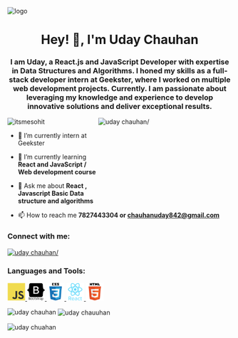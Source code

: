 ![logo](https://image.lexica.art/full_jpg/9b4bd719-b26d-4916-b497-416beb8a54a6)
<h1 align="center">Hey! 👋, I'm Uday Chauhan</h1>
<h3 align="center">I am Uday, a React.js and JavaScript Developer with expertise in   Data Structures and Algorithms. I honed my skills as a full-stack developer intern at Geekster, where I worked on multiple web development projects. Currently. I am passionate about leveraging my knowledge and experience to develop innovative solutions and deliver exceptional results.</h3>

<img align="right" src="https://image.lexica.art/full_jpg/8f5ed6e0-b3a8-49d6-9d2f-19355a156e6c" alt="uday chauhan/" height="200" width="300"> 

<p align="left"> <img src="https://komarev.com/ghpvc/?username=itsmesohit&label=Profile%20views&color=0e75b6&style=flat" alt="itsmesohit" /> </p>

- 🔭 I’m currently intern at Geekster

- 🌱 I’m currently learning **React and JavaScript / Web development course**

- 💬 Ask me about **React , Javascript Basic Data structure and algorithms**

- 📫 How to reach me **7827443304 or chauhanuday842@gmail.com**

<h3 align="left">Connect with me:</h3>
<p align="left">

<a href="https://www.linkedin.com/in/uday-chauhan-here/" target="blank"><img align="center" src="https://raw.githubusercontent.com/rahuldkjain/github-profile-readme-generator/master/src/images/icons/Social/linked-in-alt.svg" alt="uday chauhan/" height="30" width="40" /></a>

</p>

<h3 align="left">Languages and Tools:</h3>
<p align="left">  <a href="https://developer.mozilla.org/en-US/docs/Web/JavaScript" target="_blank" rel="noreferrer"> <img src="https://raw.githubusercontent.com/devicons/devicon/master/icons/javascript/javascript-original.svg" alt="javascript" width="40" height="40"/> </a> <a href="https://getbootstrap.com" target="_blank" rel="noreferrer"> <img src="https://raw.githubusercontent.com/devicons/devicon/master/icons/bootstrap/bootstrap-plain-wordmark.svg" alt="bootstrap" width="40" height="40"/> </a><a href="https://www.w3schools.com/css/" target="_blank" rel="noreferrer"> <img src="https://raw.githubusercontent.com/devicons/devicon/master/icons/css3/css3-original-wordmark.svg" alt="css3" width="40" height="40"/>  <img src="https://raw.githubusercontent.com/devicons/devicon/master/icons/react/react-original-wordmark.svg" alt="react" width="40" height="40"/> </a><a href="https://www.w3.org/html/" target="_blank" rel="noreferrer"> <img src="https://raw.githubusercontent.com/devicons/devicon/master/icons/html5/html5-original-wordmark.svg" alt="html5" width="40" height="40"/> </a>   </p>

<p><img align="left" src="https://github-readme-stats.vercel.app/api/top-langs?username=udaypro123&show_icons=true&locale=en&layout=compact" alt="uday chauhan" /></p>

<p>&nbsp;<img align="center" src="https://github-readme-stats.vercel.app/api?username=udaypro123&show_icons=true&locale=en" alt="uday chauuhan" /></p>

<p><img align="center" src="https://github-readme-streak-stats.herokuapp.com/?user=udaypro123&" alt="uday chuahan" /></p>
